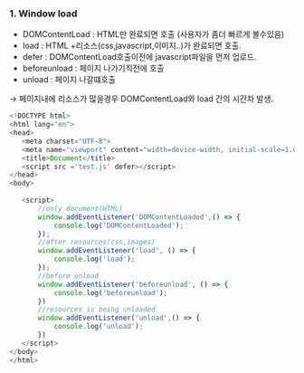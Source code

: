 ### 1. Window load

- DOMContentLoad : HTML만 완료되면 호출 (사용자가 좀더 빠르게 볼수있음)
- load : HTML +리소스(css,javascript,이미지..)가 완료되면 호출.
- defer : DOMContentLoad호출이전에 javascript파일을 먼저 업로드.
- beforeunload : 페이지 나가기직전에 호출
- unload : 페이지 나갈떄호출

→ 페이지내에 리소스가 많을경우 DOMContentLoad와 load 간의 시간차 발생.

 ```js
<!DOCTYPE html>
<html lang="en">
<head>
    <meta charset="UTF-8">
    <meta name="viewport" content="width=device-width, initial-scale=1.0">
    <title>Document</title>
    <script src ='test.js' defer></script>
</head>
<body>
    
    <script>
        //only document(HTML)
        window.addEventListener('DOMContentLoaded',() => {
            console.log('DOMContentLoaded');
        });
        //after resources(css,images)
        window.addEventListener('load', () => {
            console.log('load');
        });
        //before unload
        window.addEventListener('beforeunload', () => {
            console.log('beforeunload');
        })
        //resources is being unloaded
        window.addEventListener('unload',() => {
            console.log('unload');
        })
    </script>
</body>
</html>
 ```
